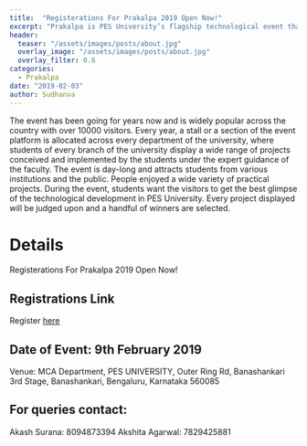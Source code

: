 ```yaml
---
title:  "Registerations For Prakalpa 2019 Open Now!"
excerpt: "Prakalpa is PES University’s flagship technological event that showcases the best projects and demonstrations that PES University has to offer."
header:
  teaser: "/assets/images/posts/about.jpg"
  overlay_image: "/assets/images/posts/about.jpg"
  overlay_filter: 0.6
categories: 
  - Prakalpa
date: "2019-02-03"
author: Sudhanva
---
```


The event has been going for years now and is widely popular across the country with over 10000 visitors. Every year, a stall or a section of the event platform is allocated across every department of the university, where students of every branch of the university display a wide range of projects conceived and implemented by the students under the expert guidance of the faculty. The event is day-long and attracts students from various institutions and the public. People enjoyed a wide variety of practical projects. During the event, students want the visitors to get the best glimpse of the technological development in PES University. Every project displayed will be judged upon and a handful of winners are selected.

# Details

Registerations For Prakalpa 2019 Open Now!

## Registrations Link

Register [here](https://goo.gl/forms/WKxFcNBhZ7jAn70H2)

## Date of Event: 9th February 2019
Venue: MCA Department, PES UNIVERSITY, Outer Ring Rd, Banashankari 3rd Stage, Banashankari, Bengaluru, Karnataka 560085

## For queries contact:
Akash Surana: 8094873394
Akshita Agarwal: 7829425881